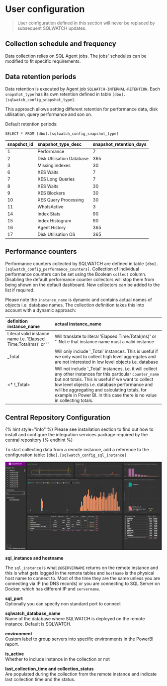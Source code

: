 # User configuration

> User configuration defined in this section will never be replaced by subsequent SQLWATCH updates.

## Collection schedule and frequency

Data collection relies on SQL Agent jobs. The jobs' schedules can be modified to fit specific requirements. 

## Data retention periods

Data retention is executed by Agent job `SQLWATCH-INTERNAL-RETENTION`. Each `snapshot_type` has its own retention defined in table `[dbo].[sqlwatch_config_snapshot_type]`. 

This approach allows setting different retention for performance data, disk utilisation, query performance and son on. 

Default retention periods:

```text
SELECT * FROM [dbo].[sqlwatch_config_snapshot_type]
```

| snapshot\_id | snapshot\_type\_desc | snapshot\_retention\_days |
| :--- | :--- | :--- |
| 1 | Performance | 7 |
| 2 | Disk Utilisation Database | 365 |
| 3 | Missing indexes | 30 |
| 6 | XES Waits | 7 |
| 7 | XES Long Queries | 7 |
| 8 | XES Waits | 30 |
| 9 | XES Blockers | 30 |
| 10 | XES Query Processing | 30 |
| 11 | WhoIsActive | 3 |
| 14 | Index Stats | 90 |
| 15 | Index Histogram | 90 |
| 16 | Agent History | 365 |
| 17 | Disk Utilisation OS | 365 |

## Performance counters

Performance counters collected by SQLWATCH are defined in table `[dbo].[sqlwatch_config_performance_counters]`. Collection of individual performance counters can be set using the Boolean `collect` column. Disabling the default performance counter collectors will stop them from being shown on the default dashboard. New collectors can be added to the list if required. 

Please note the `instance_name` is dynamic and contains actual names of objects i.e. database names. The collection definition takes this into account with a dynamic approach:

| definition instance\_name | actual instance\_name |
| :--- | :--- |
| Literal valid instance name i.e. 'Elapsed Time:Total\(ms\)' or ''  | Will translate to literal 'Elapsed Time:Total\(ms\)' or '' Not e that instance name must a valid instance |
| \_Total | Will only include '\_Total' instances. This is useful if we only want to collect high level aggregates and are not interested in low level objects i.e. database |
| &lt;\* !\_Total&gt; | Will not include '\_Total' instances, i.e. it will collect any other instances for this particular `counter_name` but not totals. This is useful if we want to collect low level objects i.e. database performance and will be aggregating and calculating totals, for example in Power BI. In this case there is no value in collecting totals.  |

## Central Repository Configuration

{% hint style="info" %}
Please see installation section to find out how to install and configure the integration services package required by the central repository
{% endhint %}

To start collecting data from a remote instance, add a reference to the configuration table: `[dbo].[sqlwatch_config_sql_instance]`

![](../../.gitbook/assets/image%20%2859%29.png)

**sql\_instance and hostname**

The `sql_instance` is what `@@SERVERNAME` returns on the remote instance and this is what gets logged in the remote tables and `hostname` is the physical host name to connect to. Most of the time they are the same unless you are connecting via IP \(no DNS records\) or you are connecting to SQL Server on Docker, which has different IP and `servername`. 

**sql\_port**  
Optionally you can specify non standard port to connect 

**sqlwatch\_database\_name**  
Name of the database where SQLWATCH is deployed on the remote instance. Default is SQLWATCH.

**environment**  
Custom label to group servers into specific environments in the PowerBI report.

**is\_active**  
Whether to include instance in the collection or not

**last\_collection\_time and collection\_status**  
Are populated during the collection from the remote instance and indicate last collection time and the status.

